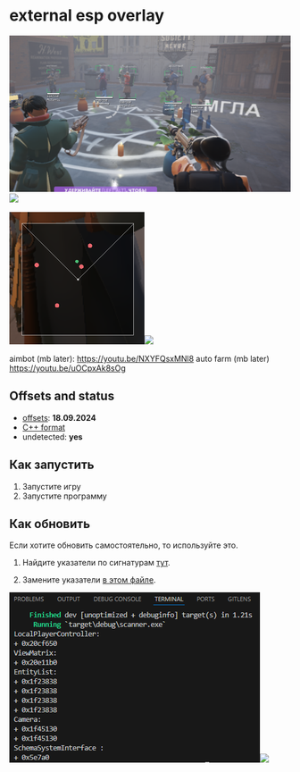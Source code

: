 
# external esp overlay

![](images/preview.png)![](preview)

![](images/radar.png)![](preview)

aimbot (mb later): https://youtu.be/NXYFQsxMNl8
auto farm (mb later) https://youtu.be/uOCpxAk8sOg

## Offsets and status

- [offsets](https://github.com/Loara228/deadlock-esp/blob/master/deadlock/Dump/client_dll.cs): **18.09.2024**
- [C++ format](https://github.com/Loara228/deadlock-esp/blob/master/deadlock/Dump/client_dll.hpp)
- undetected: **yes**

## Как запустить

1. Запустите игру
2. Запустите программу

## Как обновить

Если хотите обновить самостоятельно, то используйте это.

1. Найдите указатели по сигнатурам [тут](https://github.com/Loara228/deadlock-esp/blob/master/scanner/src/main.rs).

2. Замените указатели [в этом файле](https://github.com/Loara228/deadlock-esp/blob/master/deadlock/Offsets.cs).

![](images/offsets.png)![](offsets)